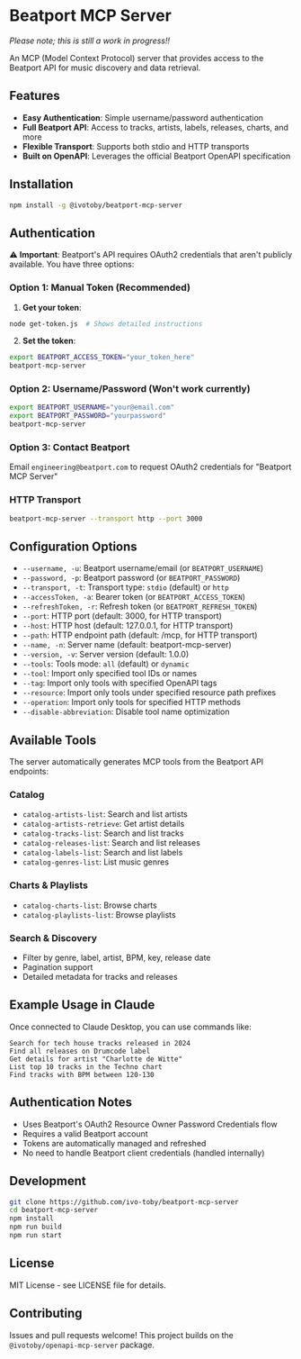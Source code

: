 # Beatport MCP Server

_Please note; this is still a work in progress!!_

An MCP (Model Context Protocol) server that provides access to the Beatport API for music discovery and data retrieval.

## Features

- **Easy Authentication**: Simple username/password authentication
- **Full Beatport API**: Access to tracks, artists, labels, releases, charts, and more
- **Flexible Transport**: Supports both stdio and HTTP transports
- **Built on OpenAPI**: Leverages the official Beatport OpenAPI specification

## Installation

```bash
npm install -g @ivotoby/beatport-mcp-server
```

## Authentication

⚠️ **Important**: Beatport's API requires OAuth2 credentials that aren't publicly available. You have three options:

### Option 1: Manual Token (Recommended)

1. **Get your token**:

```bash
node get-token.js  # Shows detailed instructions
```

2. **Set the token**:

```bash
export BEATPORT_ACCESS_TOKEN="your_token_here"
beatport-mcp-server
```

### Option 2: Username/Password (Won't work currently)

```bash
export BEATPORT_USERNAME="your@email.com"
export BEATPORT_PASSWORD="yourpassword"
beatport-mcp-server
```

### Option 3: Contact Beatport

Email `engineering@beatport.com` to request OAuth2 credentials for "Beatport MCP Server"

### HTTP Transport

```bash
beatport-mcp-server --transport http --port 3000
```

## Configuration Options

- `--username, -u`: Beatport username/email (or `BEATPORT_USERNAME`)
- `--password, -p`: Beatport password (or `BEATPORT_PASSWORD`)
- `--transport, -t`: Transport type: `stdio` (default) or `http`
- `--accessToken, -a`: Bearer token (or `BEATPORT_ACCESS_TOKEN`)
- `--refreshToken, -r`: Refresh token (or `BEATPORT_REFRESH_TOKEN`)
- `--port`: HTTP port (default: 3000, for HTTP transport)
- `--host`: HTTP host (default: 127.0.0.1, for HTTP transport)
- `--path`: HTTP endpoint path (default: /mcp, for HTTP transport)
- `--name, -n`: Server name (default: beatport-mcp-server)
- `--version, -v`: Server version (default: 1.0.0)
- `--tools`: Tools mode: `all` (default) or `dynamic`
- `--tool`: Import only specified tool IDs or names
- `--tag`: Import only tools with specified OpenAPI tags
- `--resource`: Import only tools under specified resource path prefixes
- `--operation`: Import only tools for specified HTTP methods
- `--disable-abbreviation`: Disable tool name optimization

## Available Tools

The server automatically generates MCP tools from the Beatport API endpoints:

### Catalog

- `catalog-artists-list`: Search and list artists
- `catalog-artists-retrieve`: Get artist details
- `catalog-tracks-list`: Search and list tracks
- `catalog-releases-list`: Search and list releases
- `catalog-labels-list`: Search and list labels
- `catalog-genres-list`: List music genres

### Charts & Playlists

- `catalog-charts-list`: Browse charts
- `catalog-playlists-list`: Browse playlists

### Search & Discovery

- Filter by genre, label, artist, BPM, key, release date
- Pagination support
- Detailed metadata for tracks and releases

## Example Usage in Claude

Once connected to Claude Desktop, you can use commands like:

```
Search for tech house tracks released in 2024
Find all releases on Drumcode label
Get details for artist "Charlotte de Witte"
List top 10 tracks in the Techno chart
Find tracks with BPM between 120-130
```

## Authentication Notes

- Uses Beatport's OAuth2 Resource Owner Password Credentials flow
- Requires a valid Beatport account
- Tokens are automatically managed and refreshed
- No need to handle Beatport client credentials (handled internally)

## Development

```bash
git clone https://github.com/ivo-toby/beatport-mcp-server
cd beatport-mcp-server
npm install
npm run build
npm run start
```

## License

MIT License - see LICENSE file for details.

## Contributing

Issues and pull requests welcome! This project builds on the `@ivotoby/openapi-mcp-server` package.
